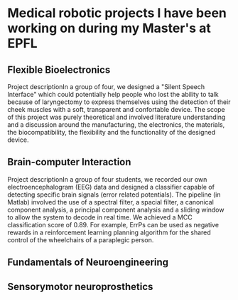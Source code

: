 # Medical robotic projects I have been working on during my Master's at EPFL

## Flexible Bioelectronics
Project descriptionIn a group of four, we designed a "Silent Speech Interface" which could potentially help people who lost the ability to talk because of laryngectomy to express themselves using the detection of their cheek muscles with a soft, transparent and confortable device. The scope of this project was purely theoretical and involved literature understanding and a discussion around the manufacturing, the electronics, the materials, the biocompatibility, the flexibility and the functionality of the designed device.

## Brain-computer Interaction
Project descriptionIn a group of four students, we recorded our own electroencephalogram (EEG) data and designed a classifier capable of detecting specific brain signals (error related potentials). The pipeline (in Matlab) involved the use of a spectral filter, a spacial filter, a canonical component analysis, a principal component analysis and a sliding window to allow the system to decode in real time. We achieved a MCC classification score of 0.89. For example, ErrPs can be used as negative rewards in a reinforcement learning planning algorithm for the shared control of the wheelchairs of a paraplegic person.

## Fundamentals of Neuroengineering

## Sensorymotor neuroprosthetics
